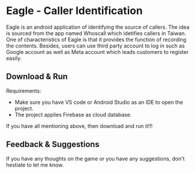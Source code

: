 <p><h1>Eagle - Caller Identification</h1>
Eagle is an android application of identifying the source of callers. The idea is sourced from the app named Whoscall which idetifies callers in Taiwan. One of characteristics of Eagle is that it provides the function of recording the contents. Besides, users can use third party account to log in such as Google account as well as Meta account which leads customers to register easily.
</p>
<p><h2>Download & Run</h2>
Requirements:
<ul>
<li>Make sure you have VS code or Android Studio as an IDE to open the project.</li>
<li>The project applies Firebase as cloud database.</li>
</ul>
If you have all mentioning above, then download and run it!!!
</p>
<p><h2>Feedback & Suggestions</h2>
If you have any thoughts on the game or you have any suggestions, don't hestiate to let me know.
</p>
